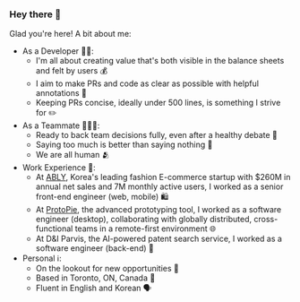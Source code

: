 ### Hey there 👋

Glad you're here! A bit about me:

- As a Developer 🧑‍💻:
  - I'm all about creating value that's both visible in the balance sheets and felt by users 💰
  - I aim to make PRs and code as clear as possible with helpful annotations 📝
  - Keeping PRs concise, ideally under 500 lines, is something I strive for ✏️
- As a Teammate 🧑‍🤝‍🧑:
  - Ready to back team decisions fully, even after a healthy debate 🤝
  - Saying too much is better than saying nothing 📢
  - We are all human 🫂
- Work Experience 💼:
  - At [ABLY](https://www.linkedin.com/company/ably-corp/), Korea's leading fashion E-commerce startup with $260M in annual net sales and 7M monthly active users, I worked as a senior front-end engineer (web, mobile) 🛍️
  - At [ProtoPie](https://www.protopie.io/), the advanced prototyping tool, I worked as a software engineer (desktop), collaborating with globally distributed, cross-functional teams in a remote-first environment 🌐
  - At D&I Parvis, the AI-powered patent search service, I worked as a software engineer (back-end) 🔎
- Personal ℹ️:
  - On the lookout for new opportunities 🌟
  - Based in Toronto, ON, Canada 🍁
  - Fluent in English and Korean 🗣️
